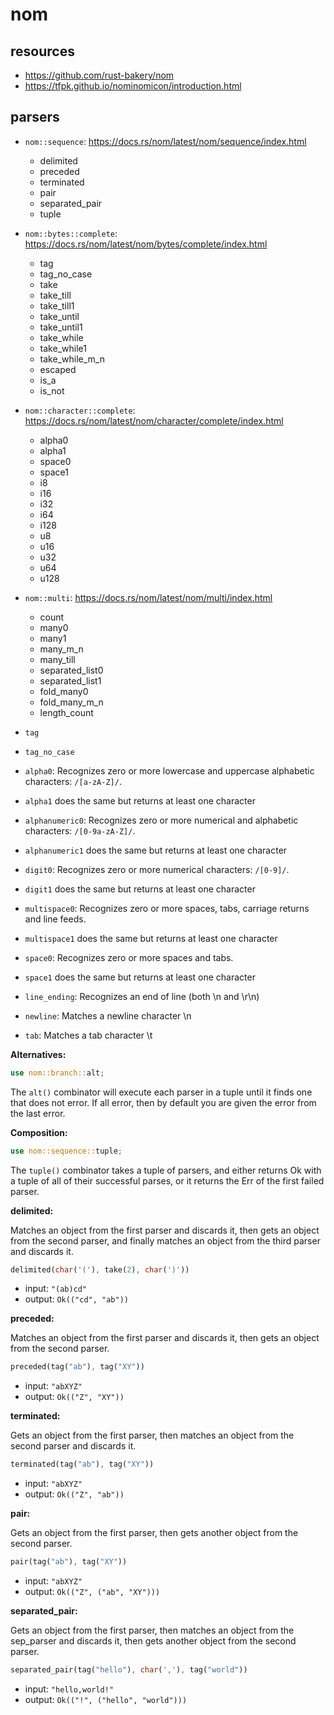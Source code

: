 # nom

## resources

- <https://github.com/rust-bakery/nom>
- <https://tfpk.github.io/nominomicon/introduction.html>

## parsers

- `nom::sequence`: <https://docs.rs/nom/latest/nom/sequence/index.html>
  - delimited
  - preceded
  - terminated
  - pair
  - separated_pair
  - tuple
- `nom::bytes::complete`: <https://docs.rs/nom/latest/nom/bytes/complete/index.html>
  - tag
  - tag_no_case
  - take
  - take_till
  - take_till1
  - take_until
  - take_until1
  - take_while
  - take_while1
  - take_while_m_n
  - escaped
  - is_a
  - is_not
- `nom::character::complete`: <https://docs.rs/nom/latest/nom/character/complete/index.html>
  - alpha0
  - alpha1
  - space0
  - space1
  - i8
  - i16
  - i32
  - i64
  - i128
  - u8
  - u16
  - u32
  - u64
  - u128
- `nom::multi`: <https://docs.rs/nom/latest/nom/multi/index.html>
  - count
  - many0
  - many1
  - many_m_n
  - many_till
  - separated_list0
  - separated_list1
  - fold_many0
  - fold_many_m_n
  - length_count

- `tag`
- `tag_no_case`
- `alpha0`: Recognizes zero or more lowercase and uppercase alphabetic characters: `/[a-zA-Z]/`.
- `alpha1` does the same but returns at least one character
- `alphanumeric0`: Recognizes zero or more numerical and alphabetic characters: `/[0-9a-zA-Z]/`.
- `alphanumeric1` does the same but returns at least one character
- `digit0`: Recognizes zero or more numerical characters: `/[0-9]/`.
- `digit1` does the same but returns at least one character
- `multispace0`: Recognizes zero or more spaces, tabs, carriage returns and line feeds.
- `multispace1` does the same but returns at least one character
- `space0`: Recognizes zero or more spaces and tabs.
- `space1` does the same but returns at least one character
- `line_ending`: Recognizes an end of line (both \n and \r\n)
- `newline`: Matches a newline character \n
- `tab`: Matches a tab character \t

**Alternatives:**

```rust
use nom::branch::alt;
```

The `alt()` combinator will execute each parser in a tuple until it finds one
that does not error. If all error, then by default you are given the error
from the last error.

**Composition:**

```rust
use nom::sequence::tuple;
```

The `tuple()` combinator takes a tuple of parsers, and either returns Ok
with a tuple of all of their successful parses, or it returns the Err of
the first failed parser.


**delimited:**

Matches an object from the first parser and discards it, then gets an object
from the second parser, and finally matches an object from the third parser
and discards it.

```rust
delimited(char('('), take(2), char(')'))
```

- input: `"(ab)cd"`
- output: `Ok(("cd", "ab"))`

**preceded:**

Matches an object from the first parser and discards it, then gets an object
from the second parser.

```rust
preceded(tag("ab"), tag("XY"))
```

- input: `"abXYZ"`
- output: `Ok(("Z", "XY"))`

**terminated:**

Gets an object from the first parser, then matches an object from the second
parser and discards it.

```rust
terminated(tag("ab"), tag("XY"))
```

- input: `"abXYZ"`
- output: `Ok(("Z", "ab"))`

**pair:**

Gets an object from the first parser, then gets another object from
the second parser.

```rust
pair(tag("ab"), tag("XY"))
```

- input: `"abXYZ"`
- output: `Ok(("Z", ("ab", "XY")))`

**separated_pair:**

Gets an object from the first parser, then matches an object from the
sep_parser and discards it, then gets another object from the second parser.

```rust
separated_pair(tag("hello"), char(','), tag("world"))
```

- input: `"hello,world!"`
- output: `Ok(("!", ("hello", "world")))`

